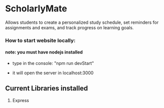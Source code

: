 # ScholarlyMate

Allows students to create a personalized study schedule, set reminders for assignments and exams, and track progress on learning goals.

### How to start website locally:

#### note: you must have nodejs installed

- type in the console: "npm run devStart"

- it will open the server in localhost:3000

## Current Libraries installed

1. Express

